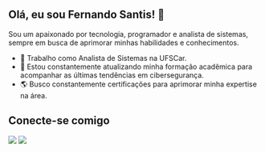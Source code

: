 ## Olá, eu sou Fernando Santis! 👋

Sou um apaixonado por tecnologia, programador e analista de sistemas, sempre em busca de aprimorar minhas habilidades e conhecimentos. 

- 💼 Trabalho como Analista de Sistemas na UFSCar.
- 🌱 Estou constantemente atualizando minha formação acadêmica para acompanhar as últimas tendências em cibersegurança.
- 🌎 Busco constantemente certificações para aprimorar minha expertise na área.

## Conecte-se comigo
   <a href="https://www.linkedin.com/in/83rafasoares/" target="_blank"><img src="https://img.shields.io/badge/-LinkedIn-%230077B5?style=for-the-badge&logo=linkedin&logoColor=white" target="_blank"></a> 
    <a href = "mailto:fpsantis@gmail.com"><img src="https://img.shields.io/badge/-Gmail-%23333?style=for-the-badge&logo=gmail&logoColor=white" target="_blank"></a>
</div>


